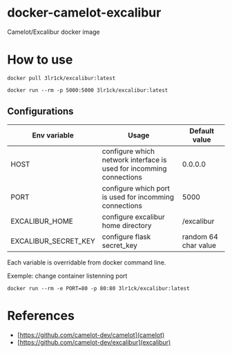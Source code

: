 # docker-camelot-excalibur

Camelot/Excalibur docker image

# How to use

```
docker pull 3lr1ck/excalibur:latest

docker run --rm -p 5000:5000 3lr1ck/excalibur:latest
```

## Configurations

| Env variable         | Usage                                                               | Default value        |
| -------------------- | ------------------------------------------------------------------- | -------------------- |
| HOST                 | configure which network interface is used for incomming connections | 0.0.0.0              |
| PORT                 | configure which port is used for incomming connections              | 5000                 |
| EXCALIBUR_HOME       | configure excalibur home directory                                  | /excalibur           |
| EXCALIBUR_SECRET_KEY | configure flask secret_key                                          | random 64 char value |

Each variable is overridable from docker command line.

Exemple: change container listenning port

```
docker run --rm -e PORT=80 -p 80:80 3lr1ck/excalibur:latest
```

# References

- [https://github.com/camelot-dev/camelot](camelot)
- [https://github.com/camelot-dev/excalibur](excalibur)
